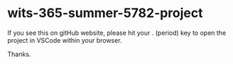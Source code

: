# wits-365-summer-5782-project

If you see this on gitHub website, please hit your . (period) key to open the project in VSCode within your browser.  

Thanks.

